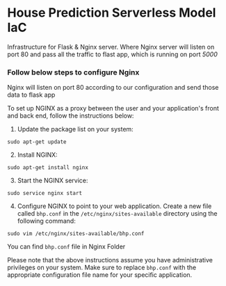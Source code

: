 # House Prediction Serverless Model IaC

Infrastructure for Flask & Nginx server.
Where Nginx server will listen on port 80 and pass all the traffic to flast app, which is running on port *5000*

### Follow below steps to configure Nginx

Nginx will listen on port 80 according to our configuration and send those data to flask app

To set up NGINX as a proxy between the user and your application's front and back end, follow the instructions below:

1. Update the package list on your system:
```
sudo apt-get update
```

2. Install NGINX:
```
sudo apt-get install nginx
```

3. Start the NGINX service:
```
sudo service nginx start
```

4. Configure NGINX to point to your web application. Create a new file called `bhp.conf` in the `/etc/nginx/sites-available` directory using the following command:
```
sudo vim /etc/nginx/sites-available/bhp.conf
```
You can find `bhp.conf` file in Nginx Folder

Please note that the above instructions assume you have administrative privileges on your system. Make sure to replace `bhp.conf` with the appropriate configuration file name for your specific application.
